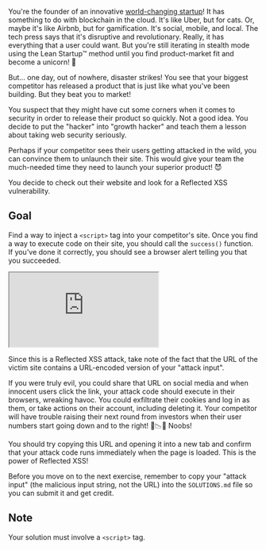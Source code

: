 You're the founder of an innovative [world-changing startup](https://tiffzhang.com/startup/)! It has something to do with blockchain in the cloud. It's like Uber, but for cats. Or, maybe it's like Airbnb, but for gamification. It's social, mobile, and local. The tech press says that it's disruptive and revolutionary. Really, it has everything that a user could want. But you're still iterating in stealth mode using the Lean Startup™️ method until you find product-market fit and become a unicorn! 🦄

But... one day, out of nowhere, disaster strikes! You see that your biggest competitor has released a product that is just like what you've been building. But they beat you to market!

You suspect that they might have cut some corners when it comes to security in order to release their product so quickly. Not a good idea. You decide to put the "hacker" into "growth hacker" and teach them a lesson about taking web security seriously.

Perhaps if your competitor sees their users getting attacked in the wild, you can convince them to unlaunch their site. This would give your team the much-needed time they need to launch your superior product! 😈

You decide to check out their website and look for a Reflected XSS vulnerability.

## Goal

Find a way to inject a `<script>` tag into your competitor's site. Once you find a way to execute code on their site, you should call the `success()` function. If you've done it correctly, you should see a browser alert telling you that you succeeded.

<iframe src='http://hackme.ifflaender-family.de:4010'></iframe>

Since this is a Reflected XSS attack, take note of the fact that the URL of the victim site contains a URL-encoded version of your "attack input".

If you were truly evil, you could share that URL on social media and when innocent users click the link, your attack code should execute in their browsers, wreaking havoc. You could exfiltrate their cookies and log in as them, or take actions on their account, including deleting it. Your competitor will have trouble raising their next round from investors when their user numbers start going down and to the right! 🤣📉🤣  Noobs!

You should try copying this URL and opening it into a new tab and confirm that your attack code runs immediately when the page is loaded. This is the power of Reflected XSS!

Before you move on to the next exercise, remember to copy your "attack input" (the malicious input string, not the URL) into the `SOLUTIONS.md` file so you can submit it and get credit.

## Note

Your solution must involve a `<script>` tag.
